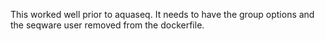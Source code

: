 This worked well prior to aquaseq.  It needs to have the group options and the seqware user removed from the dockerfile.
